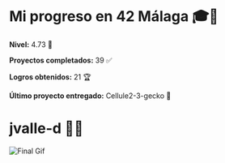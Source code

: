 # Mi progreso en 42 Málaga 🎓🚀

**Nivel:** 4.73 💯

**Proyectos completados:** 39 ✅

**Logros obtenidos:** 21 🏆

**Último proyecto entregado:** Cellule2-3-gecko  🏅

# jvalle-d 👨‍💻


![Final Gif](https://i.pinimg.com/originals/90/70/32/9070324cdfc07c68d60eed0c39e77573.gif)
